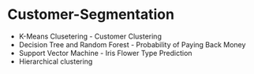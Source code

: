 # Customer-Segmentation

- K-Means Clusetering - Customer Clustering
- Decision Tree and Random Forest - Probability of Paying Back Money
- Support Vector Machine -  Iris Flower Type Prediction
- Hierarchical clustering

